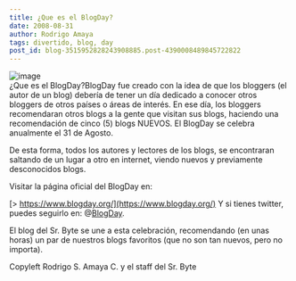 ```yaml
---
title: ¿Que es el BlogDay?
date: 2008-08-31
author: Rodrigo Amaya
tags: divertido, blog, day
post_id: blog-3515952828243908885.post-4390008489845722822
---
```


![image](https://www.blogday.org/images/badge_blue.gif)    
¿Que es el BlogDay?BlogDay fue creado con la idea de que los bloggers (el autor de un blog) debería de tener un día dedicado a conocer otros bloggers de otros países o áreas de interés. En ese día, los bloggers recomendaran otros blogs a la gente que visitan sus blogs, haciendo una recomendación de cinco (5) blogs NUEVOS. El BlogDay se celebra anualmente el 31 de Agosto.

De esta forma, todos los autores y lectores de los blogs, se encontraran saltando de un lugar a otro en internet, viendo nuevos y previamente desconocidos blogs.

Visitar la página oficial del BlogDay en:

[> https://www.blogday.org/](https://www.blogday.org/) Y
si tienes twitter, puedes seguirlo en: @[BlogDay](https://twitter.com/blogday).

El blog del Sr. Byte se une a esta celebración, recomendando (en unas horas) un par de nuestros blogs favoritos (que no son tan nuevos, pero no importa).

Copyleft Rodrigo S. Amaya C. y el staff del Sr. Byte